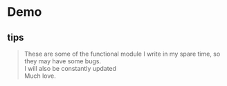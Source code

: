 # Demo
## tips
>These are some of the functional module I write in my spare time, so they may have some bugs.  
I will also be constantly updated  
Much love.